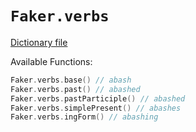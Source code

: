 # `Faker.verbs`

[Dictionary file](../src/main/resources/locales/en/verbs.yml)

Available Functions:  
```kotlin
Faker.verbs.base() // abash
Faker.verbs.past() // abashed
Faker.verbs.pastParticiple() // abashed
Faker.verbs.simplePresent() // abashes
Faker.verbs.ingForm() // abashing
```
